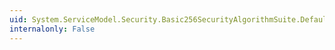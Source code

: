 ```yaml
---
uid: System.ServiceModel.Security.Basic256SecurityAlgorithmSuite.DefaultSignatureKeyDerivationLength
internalonly: False
---
```

